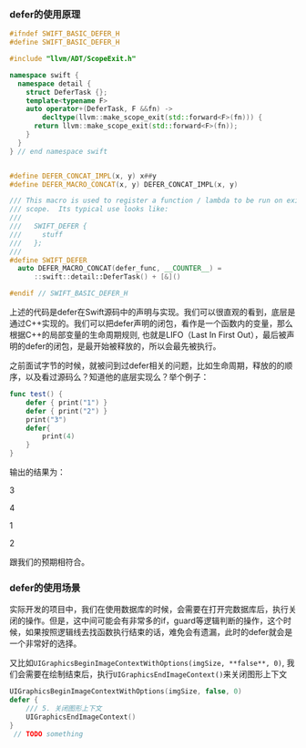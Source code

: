 ### defer的使用原理

```c++
#ifndef SWIFT_BASIC_DEFER_H
#define SWIFT_BASIC_DEFER_H

#include "llvm/ADT/ScopeExit.h"

namespace swift {
  namespace detail {
    struct DeferTask {};
    template<typename F>
    auto operator+(DeferTask, F &&fn) ->
        decltype(llvm::make_scope_exit(std::forward<F>(fn))) {
      return llvm::make_scope_exit(std::forward<F>(fn));
    }
  }
} // end namespace swift


#define DEFER_CONCAT_IMPL(x, y) x##y
#define DEFER_MACRO_CONCAT(x, y) DEFER_CONCAT_IMPL(x, y)

/// This macro is used to register a function / lambda to be run on exit from a
/// scope.  Its typical use looks like:
///
///   SWIFT_DEFER {
///     stuff
///   };
///
#define SWIFT_DEFER                                                            \
  auto DEFER_MACRO_CONCAT(defer_func, __COUNTER__) =                           \
      ::swift::detail::DeferTask() + [&]()

#endif // SWIFT_BASIC_DEFER_H
```

上述的代码是defer在Swift源码中的声明与实现。我们可以很直观的看到，底层是通过C++实现的。我们可以把defer声明的闭包，看作是一个函数内的变量，那么根据C++的局部变量的生命周期规则, 也就是LIFO（Last In First Out），最后被声明的defer的闭包，是最开始被释放的，所以会最先被执行。

之前面试字节的时候，就被问到过defer相关的问题，比如生命周期，释放的的顺序，以及看过源码么？知道他的底层实现么？举个例子：

```swift
func test() {
    defer { print("1") }
    defer { print("2") }
    print("3")
  	defer{
    	print(4)
  	}
}
```

输出的结果为：

3

4

1

2

跟我们的预期相符合。



### defer的使用场景

实际开发的项目中，我们在使用数据库的时候，会需要在打开完数据库后，执行关闭的操作。但是，这中间可能会有非常多的if，guard等逻辑判断的操作，这个时候，如果按照逻辑线去找函数执行结束的话，难免会有遗漏，此时的defer就会是一个非常好的选择。

又比如`UIGraphicsBeginImageContextWithOptions(imgSize, **false**, 0)`, 我们会需要在绘制结束后，执行`UIGraphicsEndImageContext()`来关闭图形上下文

```swift
UIGraphicsBeginImageContextWithOptions(imgSize, false, 0)
defer {
    /// 5. 关闭图形上下文
    UIGraphicsEndImageContext()
}
 // TODO something
```

